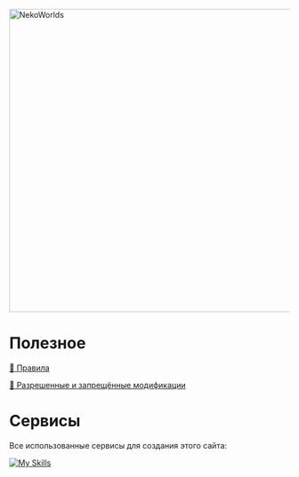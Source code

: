 <div>
	<p>
		<a href="https://nekocorp.gq"><img src="https://i.ibb.co/10h1Pmm/nwwnew.png" width="546" alt="NekoWorlds" /></a>
	<p>
</div>

# Полезное

[📖 Правила](https://github.com/wesleezz/nekoworlds/blob/main/src/pages/rules)

[🧩 Разрешенные и запрещённые модификации](https://github.com/wesleezz/nekoworlds/blob/main/src/pages/rules/mods)

# Сервисы

Все использованные сервисы для создания этого сайта: <br>

[![My Skills](https://skillicons.dev/icons?i=vercel,netlify,tailwind,github,vscode,idea)](https://skillicons.dev)
